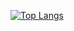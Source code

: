 [![Top Langs](https://github-readme-stats.vercel.app/api/top-langs/?username=victorrschmidt&layout=compact&theme=bear)](https://github.com/anuraghazra/github-readme-stats)
